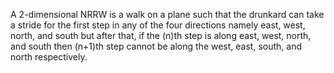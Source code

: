 A 2-dimensional NRRW is a walk on a plane such that the drunkard can take a stride for the first step in any of the four directions namely east, west, north, and south but after that, if the (n)th step is along east, west, north, and south then (n+1)th step cannot be along the west, east, south, and north respectively. 
